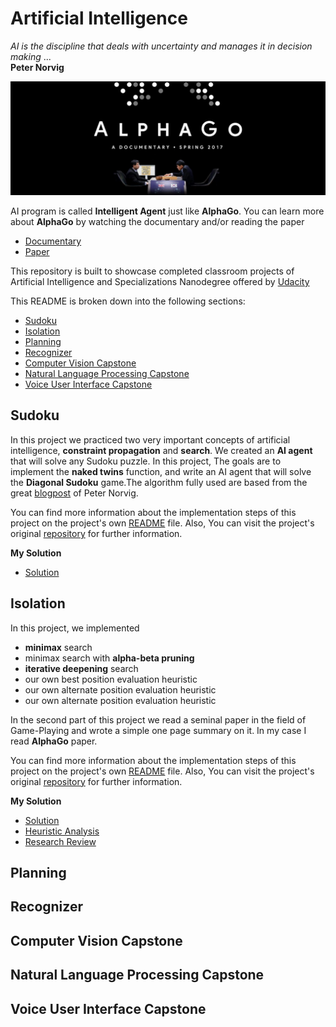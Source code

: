 # Artificial Intelligence
*AI is the discipline that deals with uncertainty and manages it in decision making* ...		
**Peter Norvig**

![lphaGo](images/alphago.jpg  "go")

AI program is called **Intelligent Agent** just like **AlphaGo**. You can learn more about **AlphaGo** by watching the documentary and/or reading the paper

- [Documentary](https://www.alphagomovie.com/)
- [Paper](https://storage.googleapis.com/deepmind-media/alphago/AlphaGoNaturePaper.pdf)

This repository is built to showcase completed classroom projects of Artificial Intelligence and Specializations Nanodegree offered by [Udacity](https://www.udacity.com/)

This README is broken down into the following sections:

- [Sudoku](#sudoku)
- [Isolation](#isolation)
- [Planning](#planning)
- [Recognizer](#recognizer)
- [Computer Vision Capstone](#computer-vision-capstone)
- [Natural Language Processing Capstone](#natural-language-processing-capstone)
- [Voice User Interface Capstone](#voice-user-interface-capstone)

## Sudoku ##
In this project  we practiced two very important concepts of artificial intelligence, **constraint propagation** and **search**. We created  an **AI agent** that will solve any Sudoku puzzle. In this project, The goals are to implement the **naked twins** function, and write an AI agent that will solve the **Diagonal Sudoku** game.The algorithm fully used are based from the great [blogpost](http://norvig.com/sudoku.html) of Peter Norvig. 

You can find more information about the implementation steps of this project on the project's own [README](/Sudoku/README.md) file. Also, You can visit the project's original [repository](https://github.com/udacity/aind-sudoku) for further information.

**My Solution**
- [Solution](Sudoku/solution.py)

## Isolation ##
In this project, we implemented 

- **minimax** search
- minimax search with **alpha-beta pruning**
- **iterative deepening** search
- our own best position evaluation heuristic
- our own alternate position evaluation heuristic
- our own alternate position evaluation heuristic

In the second part of this project we read a seminal paper in the field of Game-Playing and wrote a simple one page summary on it. In my case I read **AlphaGo** paper.

You can find more information about the implementation steps of this project on the project's own [README](Isolation/README.md) file. Also, You can visit the project's original [repository](https://github.com/udacity/AIND-Isolation) for further information.

**My Solution**
- [Solution](Isolation/game_agent.py)
- [Heuristic Analysis](Isolation/heuristic_analysis.pdf)
- [Research Review](Isolation/research_review.pdf)
## Planning ##
## Recognizer ##
## Computer Vision Capstone ##
## Natural Language Processing Capstone ##
## Voice User Interface Capstone ##